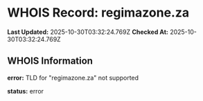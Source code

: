 # WHOIS Record: regimazone.za

**Last Updated:** 2025-10-30T03:32:24.769Z
**Checked At:** 2025-10-30T03:32:24.769Z

## WHOIS Information

**error:** TLD for "regimazone.za" not supported

**status:** error

